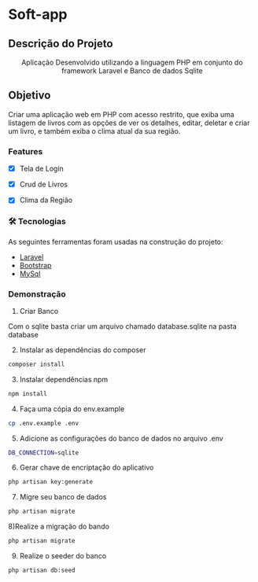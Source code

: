 # Soft-app 

## Descrição do Projeto
<p align="center">Aplicação Desenvolvido utilizando a linguagem PHP em conjunto do framework Laravel e Banco de dados Sqlite</p>

## Objetivo
Criar uma aplicação web em PHP com acesso restrito, que exiba uma listagem de livros com as opções de ver os detalhes, editar, deletar e criar um livro, e também exiba o clima atual da sua região.

### Features

- [x] Tela de Login
- [x] Crud de Livros
- [x] Clima da Região


### 🛠 Tecnologias

As seguintes ferramentas foram usadas na construção do projeto:

- [Laravel](https://laravel.com/)
- [Bootstrap](https://getbootstrap.com/)
- [MySql](https://www.mysql.com/)

###  Demonstração

1) Criar Banco
<p>Com o sqlite basta criar um arquivo chamado database.sqlite na pasta database</p>

2) Instalar as dependências do composer
```bash
composer install
```

3) Instalar dependências npm
```bash
npm install
```

4) Faça uma cópia do env.example
```bash
cp .env.example .env
```

5) Adicione as configurações do banco de dados no arquivo .env
```bash
DB_CONNECTION=sqlite
```

6)  Gerar chave de encriptação do aplicativo
```bash
php artisan key:generate 
```

7)  Migre seu banco de dados
```bash
php artisan migrate 
```

8)Realize a migração do bando
```bash
php artisan migrate 
```

9) Realize o seeder do banco
```bash
php artisan db:seed
```
